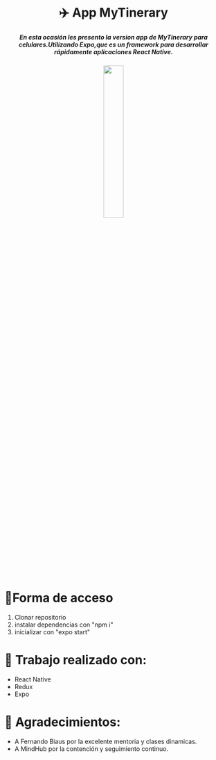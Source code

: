 <h1 align="center">✈️ App MyTinerary</h1>
<h5 align="center">En esta ocasión les presento la version app de MyTinerary para celulares.Utilizando Expo,que es un framework para desarrollar rápidamente aplicaciones React Native.</h5>

<p align="center">
<img src="https://user-images.githubusercontent.com/85353985/138442836-f7ca4281-a84a-4018-97cf-0e5c41a61e69.gif" width=30% height=30%>
</p>

<h1>🔑Forma de acceso</h1>
<ol>
<li>Clonar repositorio</li>
<li>instalar dependencias con "npm i"</li>
<li>inicializar con "expo start" </li>
</ol>

<h1>🔨 Trabajo realizado con:</h1>

<ul>
  <li>React Native</li>
  <li>Redux</li>
  <li>Expo</li>
</ul>

<h1>👏 Agradecimientos:</h1>
<ul>
  <li>A Fernando Biaus por la excelente mentoria y clases dinamicas.</li>
  <li>A MindHub por la contención y seguimiento continuo.</li>
</ul>
